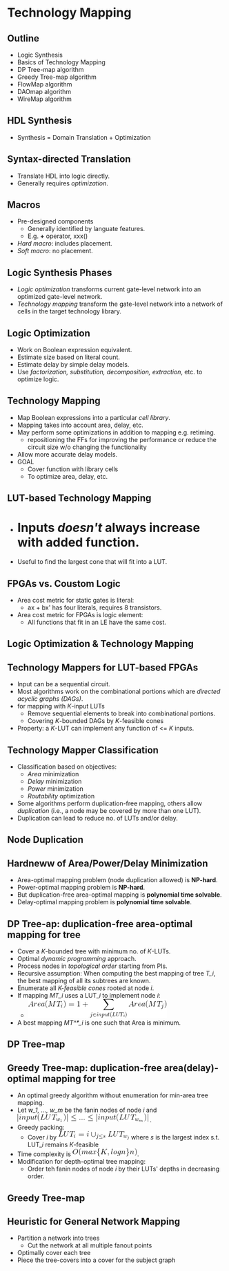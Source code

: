 # Technology Mapping

## Outline
* Logic Synthesis 
* Basics of Technology Mapping
* DP Tree-map algorithm
* Greedy Tree-map algorithm
* FlowMap algorithm
* DAOmap algorithm
* WireMap algorithm

## HDL Synthesis
* Synthesis = Domain Translation + Optimization

## Syntax-directed Translation
* Translate HDL into logic directly.
* Generally requires *optimization*.

## Macros
* Pre-designed components
	* Generally identified by languate features.
	* E.g. **+** operator, xxx()
* *Hard macro*: includes placement.
* *Soft macro*: no placement.

## Logic Synthesis Phases
* *Logic optimization* transforms current gate-level network into an optimized gate-level network.
* *Technology mapping* transform the gate-level network into a network of cells in the target technology library.

## Logic Optimization
* Work on Boolean expression equivalent.
* Estimate size based on literal count.
* Estimate delay by simple delay models.
* Use *factorization, substitution, decomposition, extraction*, etc. to optimize logic.

## Technology Mapping
* Map Boolean expressions into a particular *cell library*.
* Mapping takes into account area, delay, etc.
* May perform some optimizations in addition to mapping e.g. retiming.
	* repositioning the FFs for improving the performance or
reduce the circuit size w/o changing the functionality
* Allow more accurate delay models.
* GOAL
	* Cover function with library cells
	* To optimize area, delay, etc.

## LUT-based Technology Mapping
* # Inputs *doesn't* always increase with added function.
* Useful to find the largest cone that will fit into a LUT.

## FPGAs vs. Coustom Logic
* Area cost metric for static gates is literal:
	* ax + bx' has four literals, requires 8 transistors.
* Area cost metric for FPGAs is logic element:
	* All functions that fit in an LE have the same cost.

## Logic Optimization & Technology Mapping

## Technology Mappers for LUT-based FPGAs
* Input can be a sequential circuit.
* Most algorithms work on the combinational portions which are *directed acyclic graphs (DAGs)*.
* for mapping with *K*-input LUTs
	* Remove sequential elements to break into combinational portions.
	* Covering *K*-bounded DAGs by *K*-feasible cones
* Property: a *K*-LUT can implement any function of <= *K* inputs.

## Technology Mapper Classification
* Classification based on objectives:
	* *Area* minimization
	* *Delay* minimization
	* *Power* minimization
	* *Routability* optimization
* Some algorithms perform duplication-free mapping, others allow *duplication* (i.e., a node may be covered by more than one LUT).
* Duplication can lead to reduce no. of LUTs and/or delay.

## Node Duplication

## Hardneww of Area/Power/Delay Minimization
* Area-optimal mapping problem (node duplication allowed) is **NP-hard**.
* Power-optimal mapping problem is **NP-hard**.
* But duplication-free area-optimal mapping is **polynomial time solvable**.
* Delay-optimal mapping problem is **polynomial time solvable**.

## DP Tree-ap: duplication-free area-optimal mapping for tree
* Cover a *K*-bounded tree with minimum no. of *K*-LUTs.
* Optimal *dynamic programming* approach.
* Process nodes in *topological order* starting from PIs.
* Recursive assumption: When computing the best mapping of tree *T_i*, the best mapping of
all its subtrees are known.
* Enumerate all *K-feasible cones* rooted at node *i*.
* If mapping *MT_i* uses a LUT_*i* to implement node *i*:
	* ![Alt Text](pg20_Chap10.gif)
* A best mapping *MT^\*_i* is one such that Area is minimum.

## DP Tree-map

## Greedy Tree-map: duplication-free area(delay)-optimal mapping for tree
* An optimal greedy algorithm without enumeration for min-area tree mapping.
* Let *w_1, ..., w_m* be the fanin nodes of node *i* and 
![Alt Text](pg22_Chap10.gif) .
* Greedy packing:
	* Cover *i* by ![Alt Text](pg22_Chap10_1.gif) where *s* is the
largest index s.t. LUT_*i* remains *K*-feasible
* Time complexity is ![Alt Text](pg22_Chap10_2.gif).
* Modification for depth-optimal tree mapping:
	* Order teh fanin nodes of node *i* by their LUTs' depths in decreasing order.

## Greedy Tree-map

## Heuristic for General Network Mapping
* Partition a network into trees
	* Cut the network at all multiple fanout points
* Optimally cover each tree
* Piece the tree-covers into a cover for the subject graph
